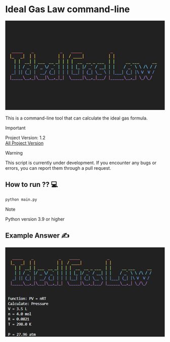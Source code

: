 # Ideal Gas Law command-line

<img src="doc/img/idealgas.jpg" />

This is a command-line tool that can calculate the ideal gas formula. 

> [!IMPORTANT]
> Project Version: 1.2\
> [All Project Version](doc/version.md)

> [!WARNING]
> This script is currently under development.
> If you encounter any bugs or errors, you can report them through a pull request.

## How to run ?? 💻
```python
python main.py
```
> [!NOTE]
> Python version 3.9 or higher

## Example Answer ✍️

<img src="doc/img/gas.png" width=550/>
